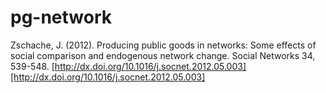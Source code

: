 # pg-network

Zschache, J. (2012). Producing public goods in networks: Some effects of social comparison and endogenous network change. Social Networks 34, 539-548. [http://dx.doi.org/10.1016/j.socnet.2012.05.003][http://dx.doi.org/10.1016/j.socnet.2012.05.003]
